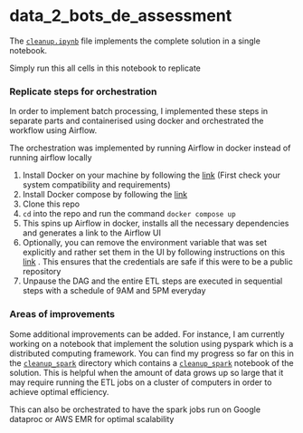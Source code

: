 # data_2_bots_de_assessment

The [`cleanup.ipynb`](https://github.com/Akawi85/data2bots/blob/main/cleanup.ipynb) file implements the complete solution in a single notebook.  

Simply run this all cells in this notebook to replicate

### Replicate steps for orchestration
In order to implement batch processing, I implemented these steps in separate parts and containerised using docker
and orchestrated the workflow using Airflow.

The orchestration was implemented by running Airflow in docker instead of running airflow locally

1. Install Docker on your machine by following the [link](https://docs.docker.com/engine/install/) (First check your system compatibility and requirements)  
2. Install Docker compose by following the [link](https://www.digitalocean.com/community/tutorials/how-to-install-and-use-docker-compose-on-ubuntu-20-04)  
3. Clone this repo
4. `cd` into the repo and run the command `docker compose up`
5. This spins up Airflow in docker, installs all the necessary dependencies and generates a link to the Airflow UI
6. Optionally, you can remove the environment variable that was set explicitly and rather set them in the UI by following instructions on this [link](https://airflow.apache.org/docs/apache-airflow/stable/howto/variable.html) . This ensures that the credentials are safe if this were to be a public repository  
7. Unpause the DAG and the entire ETL steps are executed in sequential steps with a schedule of 9AM and 5PM everyday

### Areas of improvements

Some additional improvements can be added. For instance, I am currently working on a notebook that implement the solution using pyspark which is a distributed computing framework. You can find my progress so far on this in the [`cleanup_spark`](https://github.com/Akawi85/data2bots/tree/main/cleanup_spark) directory which contains a [`cleanup_spark`](https://github.com/Akawi85/data2bots/blob/main/cleanup_spark/cleanup_spark.ipynb) notebook of the solution. This is helpful when the amount of data grows up so large that it may require running the ETL jobs on a cluster of computers in order to achieve optimal efficiency.

This can also be orchestrated to have the spark jobs run on Google dataproc or AWS EMR for optimal scalability
